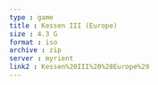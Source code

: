 ```yaml
---
type : game
title : Kessen III (Europe)
size : 4.3 G
format : iso
archive : zip
server : myrient
link2 : Kessen%20III%20%28Europe%29
---
```

